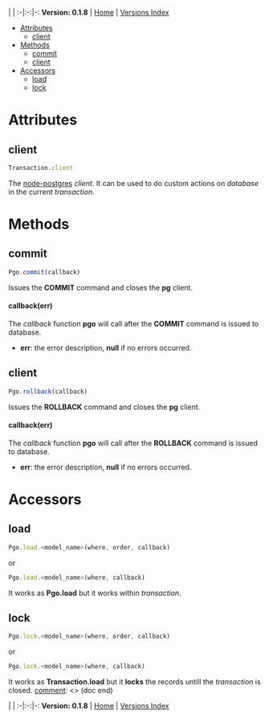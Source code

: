 
 | |
:-|:-:|-:
__Version: 0.1.8__ | [Home](Home.md) | [Versions Index](https://bitbucket.org/cicci/node-postgres-orm/src/master/doc/Index.md)

- [Attributes](#markdown-header-attributes)
    - [client](#markdown-header-client)
- [Methods](#markdown-header-methods)
    - [commit](#markdown-header-commit)
    - [client](#markdown-header-client)
- [Accessors](#markdown-header-accessors)
    - [load](#markdown-header-load)
    - [lock](#markdown-header-lock)

[comment]: <> (doc begin)
# Attributes

## client
```javascript
Transaction.client
```

The [node-postgres](https://www.npmjs.org/package/pg) _client_. It can be used to do custom
actions on _database_ in the current _transaction_.

# Methods

## commit
```javascript
Pgo.commit(callback)
```

Issues the __COMMIT__ command and closes the __pg__ client.

#### callback(err)
The _callback_ function __pgo__ will call after the __COMMIT__ command is issued to database.

* __err__: the error description, __null__ if no errors occurred.

## client
```javascript
Pgo.rollback(callback)
```

Issues the __ROLLBACK__ command and closes the __pg__ client.

#### callback(err)
The _callback_ function __pgo__ will call after the __ROLLBACK__ command is issued to database.

* __err__: the error description, __null__ if no errors occurred.


# Accessors

## load
```javascript
Pgo.load.<model_name>(where, order, callback)
```

or

```javascript
Pgo.load.<model_name>(where, callback)
```

It works as __Pgo.load__ but it works within _transaction_.

## lock
```javascript
Pgo.lock.<model_name>(where, order, callback)
```

or

```javascript
Pgo.lock.<model_name>(where, callback)
```

It works as __Transaction.load__ but it __locks__ the records untill the _transaction_ is
closed.
[comment]: <> (doc end)

 | |
:-|:-:|-:
__Version: 0.1.8__ | [Home](Home.md) | [Versions Index](https://bitbucket.org/cicci/node-postgres-orm/src/master/doc/Index.md)
